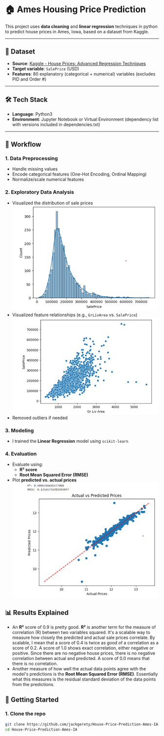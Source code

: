 # 🏠 Ames Housing Price Prediction

This project uses **data cleaning** and **linear regression** techniques in python to predict house prices in Ames, Iowa, based on a dataset from Kaggle.

---

## 📁 Dataset

- **Source**: [Kaggle - House Prices: Advanced Regression Techniques](https://www.kaggle.com/competitions/house-prices-advanced-regression-techniques/data)
- **Target variable**: `SalePrice` (USD)
- **Features**: 80 explanatory (categorical + numerical) variables (excludes PID and Order #) 

---

## 🛠️ Tech Stack

- **Language**: Python3
- **Environment**: Jupyter Notebook or Virtual Environment (dependency list with versions included in dependencies.txt)

---

## 🧪 Workflow

### 1. **Data Preprocessing**
- Handle missing values
- Encode categorical features (One-Hot Encoding, Ordinal Mapping)
- Normalize/scale numerical features

### 2. **Exploratory Data Analysis**
- Visualized the distribution of sale prices
  ![Price Distribution](images/salepricedist.png)
- Visualized feature relationships (e.g., `GrLivArea` vs. `SalePrice`)
  ![General Living Area vs Sale Price](images/grlivar_vs_saleprice.png)
- Removed outliers if needed

### 3. **Modeling**
- I trained the **Linear Regression** model using `scikit-learn`

### 4. **Evaluation**
- Evaluate using:
  - **R² score**
  - **Root Mean Squared Error (RMSE)**
- Plot **predicted vs. actual prices**
![Evaluation](images/eval.png)

## 📊 Results Explained
- An **R²** score of 0.9 is pretty good. **R²** is another term for the measure of correlation (R) between two variables squared. It's a scalable way to measure how closely the predicted and actual sale prices correlate. By scalable, I mean that a score of 0.4 is twice as good of a correlation as a score of 0.2. A score of 1.0 shows exact correlation, either negative or positive. Since there are no negative house prices, there is no negative correlation between actual and predicted. A score of 0.0 means that there is no correlation. 
- Another measure of how well the actual data points agree with the model's predictions is the **Root Mean Squared Error (RMSE)**. Essentially what this measures is the residual standard deviation of the data points from the predictions. 

## 🚀 Getting Started

### 1. Clone the repo
```bash
git clone https://github.com/jackgerety/House-Price-Prediction-Ames-IA.git
cd House-Price-Prediction-Ames-IA
